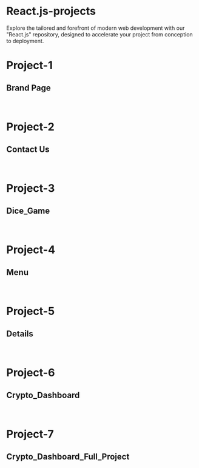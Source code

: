 # React.js-projects
Explore the tailored and forefront of modern web development with our "React.js" repository, designed to accelerate your project from conception to deployment.

<h1>Project-1</h1>
<h2>Brand Page</h2>
<br>
<h1>Project-2</h1>
<h2>Contact Us</h2>
<br>
<h1>Project-3</h1>
<h2>Dice_Game</h2>
<br>
<h1>Project-4</h1>
<h2>Menu</h2>
<br>
<h1>Project-5</h1>
<h2>Details</h2>
<br>
<h1>Project-6</h1>
<h2>Crypto_Dashboard</h2>
<br>
<h1>Project-7</h1>
<h2>Crypto_Dashboard_Full_Project</h2>
